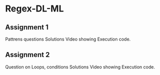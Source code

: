 # Regex-DL-ML

## Assignment 1
Pattrens questions
Solutions
Video showing Execution code.

## Assignment 2
Question on Loops, conditions
Solutions
Video showing Execution code.
